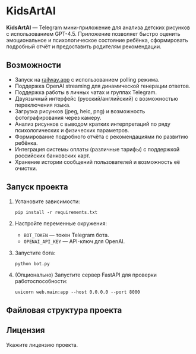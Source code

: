 # KidsArtAI

**KidsArtAI** — Telegram мини-приложение для анализа детских рисунков с использованием GPT-4.5. Приложение позволяет быстро оценить эмоциональное и психологическое состояние ребёнка, сформировать подробный отчёт и предоставить родителям рекомендации.

## Возможности

- Запуск на [railway.app](https://railway.app) с использованием polling режима.
- Поддержка OpenAI streaming для динамической генерации ответов.
- Поддержка работы в личных чатах и группах Telegram.
- Двуязычный интерфейс (русский/английский) с возможностью переключения языка.
- Загрузка рисунков (jpeg, heic, png) и возможность фотографирования через камеру.
- Анализ рисунков с выводом кратких интерпретаций по ряду психологических и физических параметров.
- Формирование подробного отчёта с рекомендациями по развитию ребёнка.
- Интеграция системы оплаты (различные тарифы) с поддержкой российских банковских карт.
- Хранение истории сообщений пользователей и возможность её очистки.

## Запуск проекта

1. Установите зависимости:
   ```
   pip install -r requirements.txt
   ```

2. Настройте переменные окружения:
   - `BOT_TOKEN` — токен Telegram бота.
   - `OPENAI_API_KEY` — API-ключ для OpenAI.

3. Запустите бота:
   ```
   python bot.py
   ```

4. (Опционально) Запустите сервер FastAPI для проверки работоспособности:
   ```
   uvicorn web.main:app --host 0.0.0.0 --port 8000
   ```

## Файловая структура проекта 

## Лицензия

Укажите лицензию проекта. 